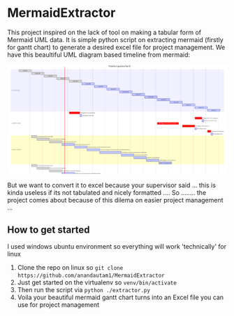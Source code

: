 # MermaidExtractor
This project inspired on the lack of tool on making a tabular form of Mermaid UML data.
It is simple python script on extracting mermaid (firstly for gantt chart) to generate a desired excel file for project management.
We have this beaultiful UML diagram based timeline from mermaid: 

![alt text](https://github.com/anandautam1/MermaidExtractor/blob/master/images/MermaidGantt.png)

But we want to convert it to excel because your supervisor said ... this is kinda useless if its not tabulated and nicely formatted .... 
So ........ the project comes about because of this dilema on easier project management ... 

## How to get started 
I used windows ubuntu environment so everything will work 'technically' for linux
1. Clone the repo on linux so `git clone https://github.com/anandautam1/MermaidExtractor`
2. Just get started on the virtualenv so `venv/bin/activate`
3. Then run the script via `python ./extractor.py`
4. Voila your beautiful mermaid gantt chart turns into an Excel file you can use for project management 

